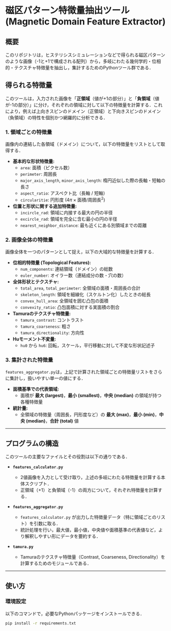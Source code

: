 # 磁区パターン特徴量抽出ツール (Magnetic Domain Feature Extractor)

## 概要

このリポジトリは，ヒステリシスシミュレーションなどで得られる磁区パターンのような画像（-1と+1で構成される配列）から，多岐にわたる幾何学的・位相的・テクスチャ特徴量を抽出し，集計するためのPythonツール群である．

## 得られる特徴量

このツールは，入力された画像を「**正領域**（値が+1の部分）」と「**負領域**（値が-1の部分）」に分け，それぞれの領域に対して以下の特徴量を計算する．これにより，例えば上向きスピンのドメイン（正領域）と下向きスピンのドメイン（負領域）の特性を個別かつ網羅的に分析できる．

### 1. 領域ごとの特徴量
画像内の連結した各領域（ドメイン）について，以下の特徴量をリストとして取得する．

* **基本的な形状特徴量:**
    * `area`: 面積（ピクセル数）
    * `perimeter`: 周囲長
    * `major_axis_length`, `minor_axis_length`: 楕円近似した際の長軸・短軸の長さ
    * `aspect_ratio`: アスペクト比（長軸 / 短軸）
    * `circularitie`: 円形度 ($4\pi \times \text{面積} / \text{周囲長}^2$)
* **位置と形状に関する追加特徴量:**
    * `incircle_rad`: 領域に内接する最大の円の半径
    * `excircle_rad`: 領域を完全に含む最小の円の半径
    * `nearest_neighbor_distance`: 最も近くにある別領域までの距離

### 2. 画像全体の特徴量
画像全体を一つのパターンとして捉え，以下の大域的な特徴量を計算する．

* **位相的特徴量 (Topological Features):**
    * `num_components`: 連結領域（ドメイン）の総数
    * `euler_number`: オイラー数（連結成分の数 - 穴の数）
* **全体形状とテクスチャ:**
    * `total_area`, `total_perimeter`: 全領域の面積・周囲長の合計
    * `skeleton_length`: 領域を細線化（スケルトン化）したときの総長
    * `convex_hull_area`: 全領域を囲む凸包の面積
    * `convexity_ratio`: 凸包面積に対する実面積の割合
* **Tamuraのテクスチャ特徴量:**
    * `tamura_contrast`: コントラスト
    * `tamura_coarseness`: 粗さ
    * `tamura_directionality`: 方向性
* **Huモーメント不変量:**
    * `hu0` から `hu6`: 回転，スケール，平行移動に対して不変な形状記述子

### 3. 集計された特徴量
`features_aggregator.py`は，上記で計算された領域ごとの特徴量リストをさらに集計し，扱いやすい単一の値にする．

* **面積基準での代表領域:**
    * 面積が **最大 (largest)**，**最小 (smallest)**，**中央 (median)** の領域が持つ各種特徴量
* **統計量:**
    * 全領域の特徴量（周囲長，円形度など）の **最大 (max)**，**最小 (min)**，**中央 (median)**，**合計 (total)** 値

---

## プログラムの構造

このツールの主要なファイルとその役割は以下の通りである．

-   **`features_calculator.py`**
    -   2値画像を入力として受け取り，上述の多岐にわたる特徴量を計算する本体スクリプト．
    -   正領域（+1）と負領域（-1）の両方について，それぞれ特徴量を計算する．

-   **`features_aggregator.py`**
    -   `features_calculator.py` が出力した特徴量データ（特に領域ごとのリスト）を引数に取る．
    -   統計処理を行い，最大値，最小値，中央値や面積基準の代表値など，より解釈しやすい形にデータを要約する．

-   **`tamura.py`**
    -   Tamuraのテクスチャ特徴量（Contrast, Coarseness, Directionality）を計算するためのモジュールである．

---

## 使い方

### 環境設定

以下のコマンドで，必要なPythonパッケージをインストールできる．

```bash
pip install -r requirements.txt
